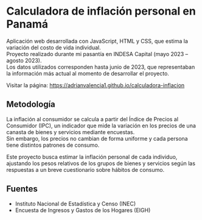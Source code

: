 # Calculadora de inflación personal en Panamá

Aplicación web desarrollada con JavaScript, HTML y CSS, que estima la variación del costo de vida individual.  
Proyecto realizado durante mi pasantía en INDESA Capital (mayo 2023 – agosto 2023).  
Los datos utilizados corresponden hasta junio de 2023, que representaban la información más actual al momento de desarrollar el proyecto.  

Visitar la página: https://adrianvalencia1.github.io/calculadora-inflacion

## Metodología

La inflación al consumidor se calcula a partir del Índice de Precios al Consumidor (IPC), un indicador que mide la variación en los precios de una canasta de bienes y servicios mediante encuestas.  
Sin embargo, los precios no cambian de forma uniforme y cada persona tiene distintos patrones de consumo.  

Este proyecto busca estimar la inflación personal de cada individuo, ajustando los pesos relativos de los grupos de bienes y servicios según las respuestas a un breve cuestionario sobre hábitos de consumo.

## Fuentes
- Instituto Nacional de Estadística y Censo (INEC)
- Encuesta de Ingresos y Gastos de los Hogares (EIGH)
